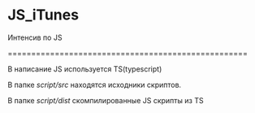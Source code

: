 # JS_iTunes
Интенсив по JS

===================================================

В написание JS используется TS(typescript)

В папке *script/src* находятся исходники скриптов.

В папке *script/dist* скомпилированные JS скрипты из TS
